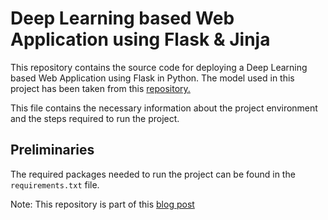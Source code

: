 # Deep Learning based Web Application using Flask & Jinja

This repository contains the source code for deploying a Deep Learning based Web Application using Flask in Python. The model used in this project has been taken from this [repository.](https://github.com/hmahmood24/Chest_X_Ray_Pneumonia_Detection)

This file contains the necessary information about the project environment and the steps required to run the project.

## Preliminaries 

The required packages needed to run the project can be found in the `requirements.txt` file.

Note: This repository is part of this [blog post](https://writersbyte.com/programming/deep-learning-on-the-web-using-flask)
